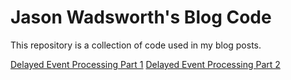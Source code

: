 # Jason Wadsworth's Blog Code
This repository is a collection of code used in my blog posts.

[Delayed Event Processing Part 1](delayed-event-processing-part-1)
[Delayed Event Processing Part 2](delayed-event-processing-part-2)
